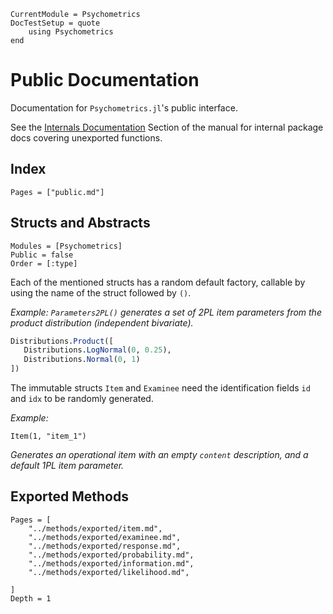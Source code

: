 ```@meta
CurrentModule = Psychometrics
DocTestSetup = quote
    using Psychometrics
end
```

# Public Documentation

Documentation for `Psychometrics.jl`'s public interface.

See the [Internals Documentation](@ref) Section of the manual for internal package docs covering unexported functions.

## Index

```@contents
Pages = ["public.md"]
```

## Structs and Abstracts

```@autodocs
Modules = [Psychometrics]
Public = false
Order = [:type]
```

Each of the mentioned structs has a random default factory, callable by using the name of the struct followed by `()`.

_Example: `Parameters2PL()` generates a set of 2PL item parameters from the product distribution (independent bivariate)._

```julia
Distributions.Product([
   Distributions.LogNormal(0, 0.25),
   Distributions.Normal(0, 1)
])
```

The immutable structs `Item` and `Examinee` need the identification fields `id` and `idx` to be randomly generated. 

_Example:_
```@example 
Item(1, "item_1")
```
_Generates an operational item with an empty `content` description, and a default 1PL item parameter._

## Exported Methods

```@contents
Pages = [
    "../methods/exported/item.md",
    "../methods/exported/examinee.md",
    "../methods/exported/response.md",
    "../methods/exported/probability.md",
    "../methods/exported/information.md",
    "../methods/exported/likelihood.md",

]
Depth = 1
```

